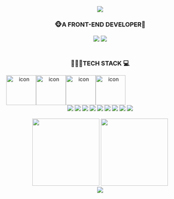 <div align=center>
<!--소개-->
    <img src="https://capsule-render.vercel.app/api?type=waving&color=889A34&height=175&section=header&text=HELLO, I AM KEUN!&fontSize=70&fontColor=FDEEBE" />
    <h3 align="center">🐵A FRONT-END DEVELOPER🙈 
        <br>
         <br>
        <a href="https://velog.io/@bright_root" target="_blank">
    <img src="https://img.shields.io/badge/Velog-20c997?style=flat-square&logo=velog&logoColor=white"/></a>
    <a href="mailto:hyungkeun.kang@gmail.com" target="_blank"><img src="https://img.shields.io/badge/Gmail-EA4335?style=flat-square&logo=gmail&logoColor=white"/></a>
        <br>
         <br>
    <h3 align="center">👨🏻‍💻TECH STACK 💻</h3>
    <div style="display: flex; align-items: flex-start;">
    <img src="https://techstack-generator.vercel.app/js-icon.svg" alt="icon" width="80" height="80" />
    <img src="https://techstack-generator.vercel.app/ts-icon.svg" alt="icon" width="80" height="80" />
    <img src="https://techstack-generator.vercel.app/react-icon.svg" alt="icon" width="80" height="80" />
    <img src="https://techstack-generator.vercel.app/redux-icon.svg" alt="icon" width="80" height="80" />
</div>
<div align="center">
    <img src="https://img.shields.io/badge/JavaScript-FFCD11?style=flat-square&logo=JavaScript&logoColor=white"/> 
    <img src="https://img.shields.io/badge/TypeScript-3178C6?style=flat-square&logo=TypeScript&logoColor=white"/> 
    <img src="https://img.shields.io/badge/React-00BCF6?style=flat-square&logo=React&logoColor=white"/> 
    <img src="https://img.shields.io/badge/RTK-764ABC?style=flat&logo=Redux&logoColor=white"/>
    <img src="https://img.shields.io/badge/HTML5-e74c3c?style=flat-square&logo=HTML5&logoColor=white"/>
    <img src="https://img.shields.io/badge/CSS3-0A84FF?style=flat-square&logo=CSS3&logoColor=white"/> 
    <img src="https://img.shields.io/badge/Firebase-FFCA28?style=flat-square&logo=Firebase&logoColor=white"/>  
    <img src="https://img.shields.io/badge/GitHub-000000?style=flat-square&logo=Github&logoColor=white"/> 
    <img src="https://img.shields.io/badge/Vscode-007ACC?style=flat-square&logo=Visual Studio Code&logoColor=white"/> 
</div>        
            <br>
<div align="center">
<div>
<div align="center">
    <img style="height: 180px" src="https://github-readme-stats.vercel.app/api?username=Hyung-Keun">
    <img style="height: 180px" src="https://github-readme-stats.vercel.app/api/top-langs/?username=Hyung-Keun&layout=compact">
</div>
<div align="center">
        <img src="https://capsule-render.vercel.app/api?type=waving&color=889A34&height=100&section=footer" />
</div>

    

